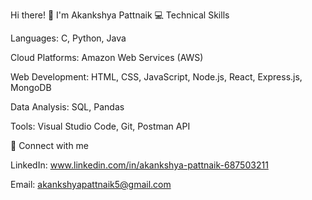 Hi there! 👋 I'm Akankshya Pattnaik
💻 Technical Skills

Languages: C, Python, Java 


Cloud Platforms: Amazon Web Services (AWS) 


Web Development: HTML, CSS, JavaScript, Node.js, React, Express.js, MongoDB 


Data Analysis: SQL, Pandas 


Tools: Visual Studio Code, Git, Postman API

🔗 Connect with me

LinkedIn: www.linkedin.com/in/akankshya-pattnaik-687503211 


Email: akankshyapattnaik5@gmail.com 
